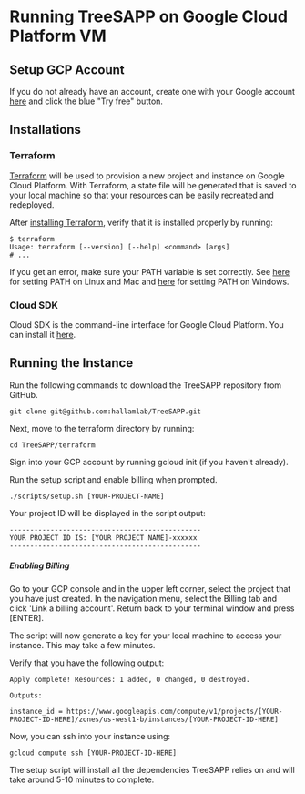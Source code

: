 # Running TreeSAPP on Google Cloud Platform VM

## Setup GCP Account
If you do not already have an account, create one with your Google account [here](https://cloud.google.com/compute/) and click the blue "Try free" button.

## Installations

### Terraform
[Terraform](https://www.terraform.io/intro/index.html) will be used to provision a new project and instance on Google Cloud Platform. With Terraform, a state file will be generated that is saved to your local machine so that your resources can be easily recreated and redeployed. 

After [installing Terraform](https://www.terraform.io/intro/getting-started/install.html), verify that it is installed properly by running:

```
$ terraform
Usage: terraform [--version] [--help] <command> [args]
# ...
```

If you get an error, make sure your PATH variable is set correctly. See [here](https://stackoverflow.com/questions/14637979/how-to-permanently-set-path-on-linux-unix) for setting PATH on Linux and Mac and [here](https://stackoverflow.com/questions/1618280/where-can-i-set-path-to-make-exe-on-windows) for setting PATH on Windows.

### Cloud SDK
Cloud SDK is the command-line interface for Google Cloud Platform. You can install it [here](https://cloud.google.com/sdk/). 

## Running the Instance

Run the following commands to download the TreeSAPP repository from GitHub. 

```
git clone git@github.com:hallamlab/TreeSAPP.git
```
Next, move to the terraform directory by running:

```
cd TreeSAPP/terraform
```
Sign into your GCP account by running gcloud init (if you haven't already). 

Run the setup script and enable billing when prompted. 

```
./scripts/setup.sh [YOUR-PROJECT-NAME]
```


Your project ID will be displayed in the script output:

```
-----------------------------------------------
YOUR PROJECT ID IS: [YOUR PROJECT NAME]-xxxxxx
-----------------------------------------------
```

##### Enabling Billing
Go to your GCP console and in the upper left corner, select the project that you have just created. In the navigation menu, select the Billing tab and click 'Link a billing account'.  Return back to your terminal window and press [ENTER].

The script will now generate a key for your local machine to access your instance. This may take a few minutes.

Verify that you have the following output:

```
Apply complete! Resources: 1 added, 0 changed, 0 destroyed.

Outputs:

instance_id = https://www.googleapis.com/compute/v1/projects/[YOUR-PROJECT-ID-HERE]/zones/us-west1-b/instances/[YOUR-PROJECT-ID-HERE]
```

Now, you can ssh into your instance using:
```
gcloud compute ssh [YOUR-PROJECT-ID-HERE]
```
The setup script will install all the dependencies TreeSAPP relies on and will take around 5-10 minutes to complete. 




